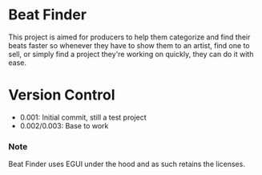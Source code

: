 # Beat Finder
This project is aimed for producers to help them categorize and find their beats faster so whenever they
have to show them to an artist, find one to sell, or simply find a project they're working on quickly, they
can do it with ease.
# Version Control
- 0.001: Initial commit, still a test project
- 0.002/0.003: Base to work
### Note
Beat Finder uses EGUI under the hood and as such retains the licenses.
